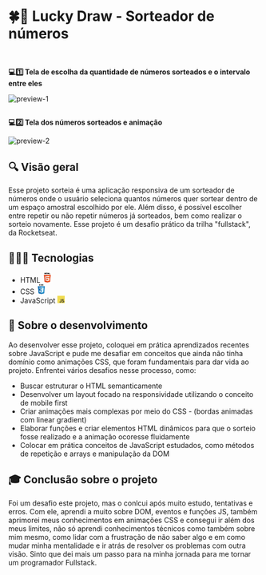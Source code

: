 # :four_leaf_clover::game_die: Lucky Draw - Sorteador de números
<br> 

**:computer::one: Tela de escolha da quantidade de números sorteados e o intervalo entre eles** 


![preview-1](https://github.com/user-attachments/assets/bed94fe4-c1d4-4e5b-af4b-24eafadc84e1)
##
**:computer::two: Tela dos números sorteados e animação** 

![preview-2](https://github.com/user-attachments/assets/01f13d95-79d4-42f0-8286-618725f3eb30)



## 🔍 Visão geral 
Esse projeto sorteia é uma aplicação responsiva de um sorteador de números onde o usuário seleciona quantos números quer sortear dentro de um espaço amostral escolhido por ele. Além disso, é possível escolher entre repetir ou não repetir números já sorteados, bem como realizar o sorteio novamente. Esse projeto é um desafio prático da trilha "fullstack", da Rocketseat. 

## 👨🏻‍💻 Tecnologias 
- HTML <img src="https://raw.githubusercontent.com/devicons/devicon/master/icons/html5/html5-original-wordmark.svg" alt="html5" width="20" height="20"/>
- CSS <img src="https://raw.githubusercontent.com/devicons/devicon/master/icons/css3/css3-original-wordmark.svg" alt="css3" width="20" height="20"/>
- JavaScript <img src="https://raw.githubusercontent.com/devicons/devicon/master/icons/javascript/javascript-original.svg" alt="javascript" width="15" height="15"/>

## :rocket: Sobre o desenvolvimento
Ao desenvolver esse projeto, coloquei em prática aprendizados recentes sobre JavaScript e pude me desafiar em conceitos que ainda não tinha domínio como animações CSS, que foram fundamentais para dar vida ao projeto. Enfrentei vários desafios nesse processo, como:
- Buscar estruturar o HTML semanticamente
- Desenvolver um layout focado na responsividade utilizando o conceito de mobile first
- Criar animações mais complexas por meio do CSS - (bordas animadas com linear gradient)
- Elaborar funções e criar elementos HTML dinâmicos para que o sorteio fosse realizado e a animação ocoresse fluidamente
- Colocar em prática conceitos de JavaScript estudados, como métodos de repetição e arrays e manipulação da DOM

## 🎓 Conclusão sobre o projeto
Foi um desafio este projeto, mas o conlcui após muito estudo, tentativas e erros. Com ele, aprendi a muito sobre DOM, eventos e funções JS, também aprimorei meus conhecimentos em animações CSS e consegui ir além dos meus limites, não só aprendi conhecimentos técnicos como também sobre mim mesmo, como lidar com a frustração de não saber algo e em como mudar minha mentalidade e ir atrás de resolver os problemas com outra visão. Sinto que dei mais um passo para na minha jornada para me tornar um programador Fullstack.
 
